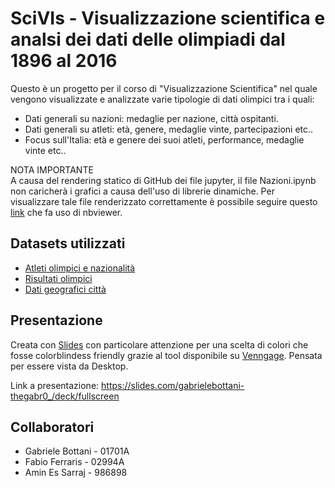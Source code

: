# SciVIs - Visualizzazione scientifica e analsi dei dati delle olimpiadi dal 1896 al 2016
Questo è un progetto per il corso di "Visualizzazione Scientifica" nel quale vengono visualizzate e analizzate varie tipologie di dati olimpici tra i quali: 
* Dati generali su nazioni: medaglie per nazione, città ospitanti.
* Dati generali su atleti: età, genere, medaglie vinte, partecipazioni etc..
* Focus sull'Italia: età e genere dei suoi atleti, performance, medaglie vinte etc..

NOTA IMPORTANTE <br>
A causa del rendering statico di GitHub dei file jupyter, il file Nazioni.ipynb non caricherà i grafici a causa dell'uso di librerie dinamiche.
Per visualizzare tale file renderizzato correttamente è possibile seguire questo [link](https://nbviewer.org/github/TheGaBr0/SciVIs/blob/main/Notebooks/Nazioni.ipynb) che fa uso di nbviewer. 

## Datasets utilizzati
* [Atleti olimpici e nazionalità](www.kaggle.com/datasets/heesoo37/120-years-of-olympic-history-athletes-and-results)
* [Risultati olimpici](www.kaggle.com/datasets/jayrav13/olympic-track-field-results)
* [Dati geografici città](simplemaps.com/data/world-cities)

## Presentazione
Creata con [Slides](https://slides.com/) con particolare attenzione per una scelta di colori che fosse colorblindess friendly grazie al tool disponibile su [Venngage](https://venngage.com/tools/color-blind-simulator#simulator).
Pensata per essere vista da Desktop. 

Link a presentazione: https://slides.com/gabrielebottani-thegabr0_/deck/fullscreen

## Collaboratori
* Gabriele Bottani - 01701A
* Fabio Ferraris - 02994A
* Amin Es Sarraj - 986898
